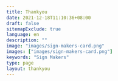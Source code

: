 ```yaml
---
title: Thankyou
date: 2021-12-18T11:10:36+08:00
draft: false
sitemapExclude: true
language: en
description: ""
image: "images/sign-makers-card.png"
images: ["images/sign-makers-card.png"]
keywords: "Sign Makers"
type: page
layout: thankyou
---
```



